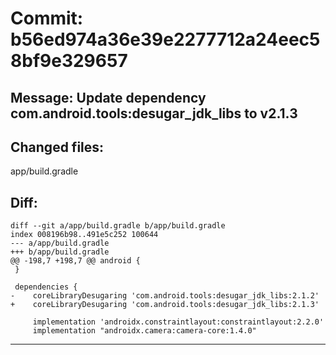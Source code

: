 # Commit: b56ed974a36e39e2277712a24eec58bf9e329657
## Message: Update dependency com.android.tools:desugar_jdk_libs to v2.1.3
## Changed files:
app/build.gradle

## Diff:
```
diff --git a/app/build.gradle b/app/build.gradle
index 008196b98..491e5c252 100644
--- a/app/build.gradle
+++ b/app/build.gradle
@@ -198,7 +198,7 @@ android {
 }
 
 dependencies {
-    coreLibraryDesugaring 'com.android.tools:desugar_jdk_libs:2.1.2'
+    coreLibraryDesugaring 'com.android.tools:desugar_jdk_libs:2.1.3'
 
     implementation 'androidx.constraintlayout:constraintlayout:2.2.0'
     implementation "androidx.camera:camera-core:1.4.0"
```
-----------------------------------
